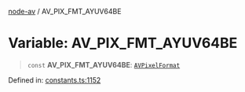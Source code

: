 [node-av](../globals.md) / AV\_PIX\_FMT\_AYUV64BE

# Variable: AV\_PIX\_FMT\_AYUV64BE

> `const` **AV\_PIX\_FMT\_AYUV64BE**: [`AVPixelFormat`](../type-aliases/AVPixelFormat.md)

Defined in: [constants.ts:1152](https://github.com/seydx/av/blob/f8631fc881b394300b1479f511d55cf1c370a87f/src/constants/constants.ts#L1152)

